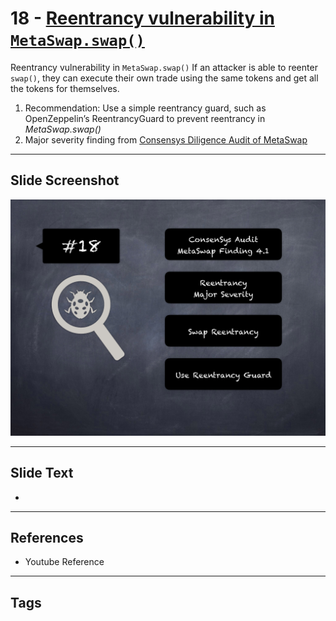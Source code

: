
# 18 - [Reentrancy vulnerability in `MetaSwap.swap()`](./Reentrancy%20vulnerability%20in%20`MetaSwap.swap()`.md)

Reentrancy vulnerability in `MetaSwap.swap()` If an attacker is able to reenter `swap()`, they can execute their own trade using the same tokens and get all the tokens for themselves.


1.  Recommendation: Use a simple reentrancy guard, such as OpenZeppelin’s ReentrancyGuard to prevent reentrancy in _MetaSwap.swap()_
2.  Major severity finding from [Consensys Diligence Audit of MetaSwap](https://consensys.net/diligence/audits/2020/08/metaswap/#reentrancy-vulnerability-in-metaswap-swap)


___
## Slide Screenshot
![018.png](../../images/7.%20Audit%20Findings%20101/018.png)
___
## Slide Text
- 
___
## References
- Youtube Reference
___
## Tags
